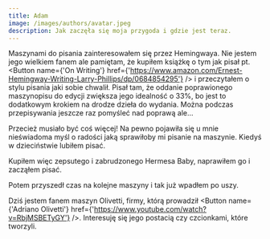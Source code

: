 ```yaml
---
title: Adam
image: /images/authors/avatar.jpeg
description: Jak zaczęła się moja przygoda i gdzie jest teraz.
---
```


Maszynami do pisania zainteresowałem się przez Hemingwaya. Nie jestem jego wielkiem fanem ale pamiętam, że kupiłem książkę o tym jak pisał pt. <Button name={'On Writing'} href={'https://www.amazon.com/Ernest-Hemingway-Writing-Larry-Phillips/dp/0684854295'} /> i przeczytałem o stylu pisania jaki sobie
chwalił. Pisał tam, że oddanie poprawionego maszynopisu do edycji zwiększa jego idealność o 33%, bo jest to dodatkowym krokiem na drodze dzieła do wydania. Można podczas przepisywania jeszcze raz pomyśleć nad poprawą ale...

Przecież musiało być coś więcej! Na pewno pojawiła się u mnie nieświadoma myśl o radości jaką sprawiłoby mi pisanie na maszynie. Kiedyś w dzieciństwie lubiłem pisać.

Kupiłem więc zepsutego i zabrudzonego Hermesa Baby, naprawiłem go i zacząłem pisać.

Potem przyszedł czas na kolejne maszyny i tak już wpadłem po uszy.

Dziś jestem fanem maszyn Olivetti, firmy, którą prowadził <Button name={'Adriano Olivetti'} href={'https://www.youtube.com/watch?v=RbjMSBETyGY'} />. Interesuję się jego postacią czy
czcionkami, które tworzyli.
